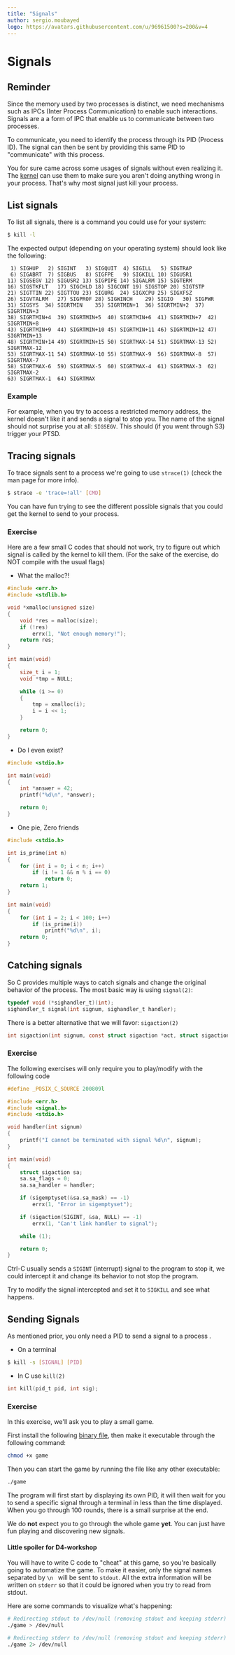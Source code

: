 ```yaml
---
title: "Signals"
author: sergio.moubayed
logo: https://avatars.githubusercontent.com/u/96961500?s=200&v=4
---
```


# Signals
## Reminder
Since the memory used by two processes is distinct, we need mechanisms such as IPCs (Inter Process Communication) to enable such interactions. Signals are a a form of IPC that enable us to communicate between two processes.

To communicate, you need to identify the process through its PID (Process ID). The signal can then be sent by providing this same PID to "communicate" with this process.

You for sure came across some usages of signals without even realizing it. The [kernel](https://en.wikipedia.org/wiki/Kernel_(operating_system)) can use them to make sure you aren't doing anything wrong in your process. That's why most signal just kill your process.

## List signals
To list all signals, there is a command you could use for your system:
```bash
$ kill -l
```
The expected output (depending on your operating system) should look like the following:
```
 1) SIGHUP	 2) SIGINT	 3) SIGQUIT	 4) SIGILL	 5) SIGTRAP
 6) SIGABRT	 7) SIGBUS	 8) SIGFPE	 9) SIGKILL	10) SIGUSR1
11) SIGSEGV	12) SIGUSR2	13) SIGPIPE	14) SIGALRM	15) SIGTERM
16) SIGSTKFLT	17) SIGCHLD	18) SIGCONT	19) SIGSTOP	20) SIGTSTP
21) SIGTTIN	22) SIGTTOU	23) SIGURG	24) SIGXCPU	25) SIGXFSZ
26) SIGVTALRM	27) SIGPROF	28) SIGWINCH	29) SIGIO	30) SIGPWR
31) SIGSYS	34) SIGRTMIN	35) SIGRTMIN+1	36) SIGRTMIN+2	37) SIGRTMIN+3
38) SIGRTMIN+4	39) SIGRTMIN+5	40) SIGRTMIN+6	41) SIGRTMIN+7	42) SIGRTMIN+8
43) SIGRTMIN+9	44) SIGRTMIN+10	45) SIGRTMIN+11	46) SIGRTMIN+12	47) SIGRTMIN+13
48) SIGRTMIN+14	49) SIGRTMIN+15	50) SIGRTMAX-14	51) SIGRTMAX-13	52) SIGRTMAX-12
53) SIGRTMAX-11	54) SIGRTMAX-10	55) SIGRTMAX-9	56) SIGRTMAX-8	57) SIGRTMAX-7
58) SIGRTMAX-6	59) SIGRTMAX-5	60) SIGRTMAX-4	61) SIGRTMAX-3	62) SIGRTMAX-2
63) SIGRTMAX-1	64) SIGRTMAX
```

### Example
For example, when you try to access a restricted memory address, the kernel doesn't like it and sends a signal to stop you. The name of the signal should not surprise you at all: ``SIGSEGV``. This should (if you went through S3)  trigger your PTSD.

## Tracing signals
To trace signals sent to a process we're going to use ``strace(1)`` (check the man page for more info).
```bash
$ strace -e 'trace=!all' [CMD]
```
You can have fun trying to see the different possible signals that you could get the kernel to send to your process.
### Exercise
Here are a few small C codes that should not work, try to figure out which signal is called by the kernel to kill them.
(For the sake of the exercise, do NOT compile with the usual flags)
- What the malloc?!
```c
#include <err.h>
#include <stdlib.h>

void *xmalloc(unsigned size)
{
    void *res = malloc(size);
    if (!res)
        errx(1, "Not enough memory!");
    return res;
}

int main(void)
{
    size_t i = 1;
    void *tmp = NULL;

    while (i >= 0)
    {
        tmp = xmalloc(i);
        i = i << 1;
    }

    return 0;
}
```
- Do I even exist?
```c
#include <stdio.h>

int main(void)
{
    int *answer = 42;
    printf("%d\n", *answer);

    return 0;
}
```
- One pie, Zero friends
```c
#include <stdio.h>

int is_prime(int n)
{
    for (int i = 0; i < n; i++)
        if (i != 1 && n % i == 0)
            return 0;
    return 1;
}

int main(void)
{
    for (int i = 2; i < 100; i++)
        if (is_prime(i))
            printf("%d\n", i);
    return 0;
}
```

## Catching signals
So C provides multiple ways to catch signals and change the original behavior of the process.
The most basic way is using ``signal(2)``:
```c
typedef void (*sighandler_t)(int);
sighandler_t signal(int signum, sighandler_t handler);
```
There is a better alternative that we will favor: ``sigaction(2)``
```c
int sigaction(int signum, const struct sigaction *act, struct sigaction *oldact);
```
### Exercise
The following exercises will only require you to play/modify with the following code
```c
#define _POSIX_C_SOURCE 200809l

#include <err.h>
#include <signal.h>
#include <stdio.h>

void handler(int signum)
{
    printf("I cannot be terminated with signal %d\n", signum);
}

int main(void)
{
    struct sigaction sa;
    sa.sa_flags = 0;
    sa.sa_handler = handler;

    if (sigemptyset(&sa.sa_mask) == -1)
        errx(1, "Error in sigemptyset");

    if (sigaction(SIGINT, &sa, NULL) == -1)
        errx(1, "Can't link handler to signal");

    while (1);

    return 0;
}
```
Ctrl-C usually sends a ``SIGINT`` (interrupt) signal to the program to stop it, we could intercept it and change its behavior to not stop the program.

Try to modify the signal intercepted and set it to ``SIGKILL`` and see what happens.
## Sending Signals
As mentioned prior, you only need a PID to send a signal to a process .

* On a terminal
```bash
$ kill -s [SIGNAL] [PID]
```
* In C use ``kill(2)``
```c
int kill(pid_t pid, int sig);
```
### Exercise
In this exercise, we'll ask you to play a small game.

First install the following [binary file](game), then make it executable through the following command:
```bash
chmod +x game
```
Then you can start the game by running the file like any other executable:
```bash
./game
```
The program will first start by displaying its own PID, it will then wait for you to send a specific signal through a terminal in less than the time displayed. When you go through 100 rounds, there is a small surprise at the end.

We do **not** expect you to go through the whole game **yet**. You can just have fun playing and discovering new signals.

#### Little spoiler for D4-workshop

You will have to write C code to "cheat" at this game, so you're basically going to automatize the game. To make it easier, only the signal names separated by ``\n ``  will be sent to ``stdout``. All the extra information will be written on ``stderr`` so that it could be ignored when you try to read from stdout.

Here are some commands to visualize what's happening:
```bash
# Redirecting stdout to /dev/null (removing stdout and keeping stderr)
./game > /dev/null
```
```bash
# Redirecting stderr to /dev/null (removing stdout and keeping stderr)
./game 2> /dev/null
```
